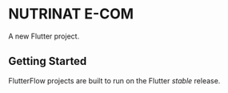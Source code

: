 # NUTRINAT E-COM

A new Flutter project.

## Getting Started

FlutterFlow projects are built to run on the Flutter _stable_ release.
